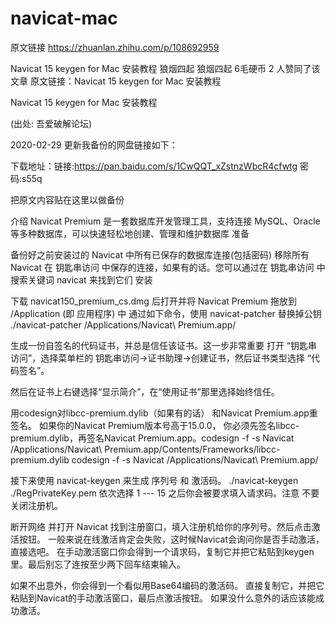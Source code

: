 # navicat-mac
原文链接 https://zhuanlan.zhihu.com/p/108692959

Navicat 15 keygen for Mac 安装教程
狼烟四起
狼烟四起
6毛硬币
2 人赞同了该文章
原文链接：Navicat 15 keygen for Mac 安装教程

Navicat 15 keygen for Mac 安装教程

(出处: 吾爱破解论坛)

2020-02-29 更新我备份的网盘链接如下：

下载地址：链接:https://pan.baidu.com/s/1CwQQT_xZstnzWbcR4cfwtg 密码:s55q

把原文内容贴在这里以做备份

介绍
Navicat Premium 是一套数据库开发管理工具，支持连接 MySQL、Oracle等多种数据库，可以快速轻松地创建、管理和维护数据库
准备

备份好之前安装过的 Navicat 中所有已保存的数据库连接(包括密码)
移除所有 Navicat 在 钥匙串访问 中保存的连接，如果有的话。您可以通过在 钥匙串访问 中搜索关键词 navicat 来找到它们
安装

下载 navicat150_premium_cs.dmg 后打开并将 Navicat Premium 拖放到 /Application (即 应用程序) 中
通过如下命令，使用 navicat-patcher 替换掉公钥
./navicat-patcher /Applications/Navicat\ Premium.app/



生成一份自签名的代码证书，并总是信任该证书。这一步非常重要
打开 “钥匙串访问”，选择菜单栏的 钥匙串访问->证书助理->创建证书，然后证书类型选择 “代码签名”。



然后在证书上右键选择“显示简介”，在“使用证书”那里选择始终信任。

用codesign对libcc-premium.dylib（如果有的话） 和Navicat Premium.app重签名。
如果你的Navicat Premium版本号高于15.0.0，
你必须先签名libcc-premium.dylib，再签名Navicat Premium.app。codesign -f -s Navicat /Applications/Navicat\ Premium.app/Contents/Frameworks/libcc-premium.dylib codesign -f -s Navicat /Applications/Navicat\ Premium.app/


接下来使用 navicat-keygen 来生成 序列号 和 激活码。
./navicat-keygen ./RegPrivateKey.pem
依次选择 1 --- 15 之后你会被要求填入请求码。注意 不要关闭注册机。



断开网络 并打开 Navicat
找到注册窗口，填入注册机给你的序列号。然后点击激活按钮。
一般来说在线激活肯定会失败，这时候Navicat会询问你是否手动激活，直接选吧。
在手动激活窗口你会得到一个请求码，复制它并把它粘贴到keygen里。最后别忘了连按至少两下回车结束输入。



如果不出意外，你会得到一个看似用Base64编码的激活码。
直接复制它，并把它粘贴到Navicat的手动激活窗口，最后点激活按钮。
如果没什么意外的话应该能成功激活。
